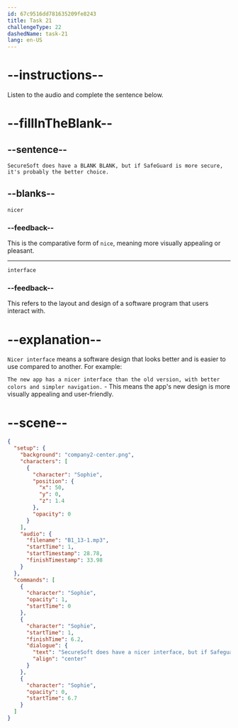```yaml
---
id: 67c9516dd781635209fe8243
title: Task 21
challengeType: 22
dashedName: task-21
lang: en-US
---
```


<!-- (audio) Sophie: SecureSoft does have a nicer interface, but if SafeGuard is more secure, it's probably the better choice. -->

# --instructions--

Listen to the audio and complete the sentence below.

# --fillInTheBlank--

## --sentence--

`SecureSoft does have a BLANK BLANK, but if SafeGuard is more secure, it's probably the better choice.`

## --blanks--

`nicer`

### --feedback--

This is the comparative form of `nice`, meaning more visually appealing or pleasant.

---

`interface`

### --feedback--

This refers to the layout and design of a software program that users interact with.

# --explanation--

`Nicer interface` means a software design that looks better and is easier to use compared to another. For example:

`The new app has a nicer interface than the old version, with better colors and simpler navigation.` - This means the app's new design is more visually appealing and user-friendly.  

# --scene--

```json
{
  "setup": {
    "background": "company2-center.png",
    "characters": [
      {
        "character": "Sophie",
        "position": {
          "x": 50,
          "y": 0,
          "z": 1.4
        },
        "opacity": 0
      }
    ],
    "audio": {
      "filename": "B1_13-1.mp3",
      "startTime": 1,
      "startTimestamp": 28.78,
      "finishTimestamp": 33.98
    }
  },
  "commands": [
    {
      "character": "Sophie",
      "opacity": 1,
      "startTime": 0
    },
    {
      "character": "Sophie",
      "startTime": 1,
      "finishTime": 6.2,
      "dialogue": {
        "text": "SecureSoft does have a nicer interface, but if Safeguard is more secure, it's probably the better choice.",
        "align": "center"
      }
    },
    {
      "character": "Sophie",
      "opacity": 0,
      "startTime": 6.7
    }
  ]
}
```
